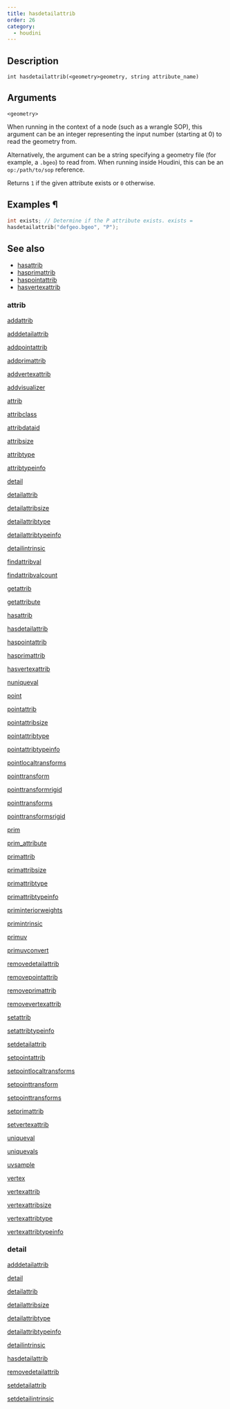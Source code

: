 ```yaml
---
title: hasdetailattrib
order: 26
category:
  - houdini
---
```


## Description

`int hasdetailattrib(<geometry>geometry, string attribute_name)`

## Arguments

`<geometry>`

When running in the context of a node (such as a wrangle SOP), this argument
can be an integer representing the input number (starting at 0) to read the
geometry from.

Alternatively, the argument can be a string specifying a geometry file (for
example, a `.bgeo`) to read from. When running inside Houdini, this can be an
`op:/path/to/sop` reference.

Returns `1` if the given attribute exists or `0` otherwise.

## Examples ¶

```c
int exists; // Determine if the P attribute exists. exists =
hasdetailattrib("defgeo.bgeo", "P");
```

## See also

- [hasattrib ](hasattrib.html)
- [hasprimattrib ](hasprimattrib.html)
- [haspointattrib ](haspointattrib.html)
- [hasvertexattrib ](hasvertexattrib.html)

### attrib

[addattrib ](addattrib.html)

[adddetailattrib ](adddetailattrib.html)

[addpointattrib ](addpointattrib.html)

[addprimattrib ](addprimattrib.html)

[addvertexattrib ](addvertexattrib.html)

[addvisualizer ](addvisualizer.html)

[attrib ](attrib.html)

[attribclass ](attribclass.html)

[attribdataid ](attribdataid.html)

[attribsize ](attribsize.html)

[attribtype ](attribtype.html)

[attribtypeinfo ](attribtypeinfo.html)

[detail ](detail.html)

[detailattrib ](detailattrib.html)

[detailattribsize ](detailattribsize.html)

[detailattribtype ](detailattribtype.html)

[detailattribtypeinfo ](detailattribtypeinfo.html)

[detailintrinsic ](detailintrinsic.html)

[findattribval ](findattribval.html)

[findattribvalcount ](findattribvalcount.html)

[getattrib ](getattrib.html)

[getattribute ](getattribute.html)

[hasattrib ](hasattrib.html)

[hasdetailattrib ](hasdetailattrib.html)

[haspointattrib ](haspointattrib.html)

[hasprimattrib ](hasprimattrib.html)

[hasvertexattrib ](hasvertexattrib.html)

[nuniqueval ](nuniqueval.html)

[point ](point.html)

[pointattrib ](pointattrib.html)

[pointattribsize ](pointattribsize.html)

[pointattribtype ](pointattribtype.html)

[pointattribtypeinfo ](pointattribtypeinfo.html)

[pointlocaltransforms ](pointlocaltransforms.html)

[pointtransform ](pointtransform.html)

[pointtransformrigid ](pointtransformrigid.html)

[pointtransforms ](pointtransforms.html)

[pointtransformsrigid ](pointtransformsrigid.html)

[prim ](prim.html)

[prim_attribute ](prim_attribute.html)

[primattrib ](primattrib.html)

[primattribsize ](primattribsize.html)

[primattribtype ](primattribtype.html)

[primattribtypeinfo ](primattribtypeinfo.html)

[priminteriorweights ](priminteriorweights.html)

[primintrinsic ](primintrinsic.html)

[primuv ](primuv.html)

[primuvconvert ](primuvconvert.html)

[removedetailattrib ](removedetailattrib.html)

[removepointattrib ](removepointattrib.html)

[removeprimattrib ](removeprimattrib.html)

[removevertexattrib ](removevertexattrib.html)

[setattrib ](setattrib.html)

[setattribtypeinfo ](setattribtypeinfo.html)

[setdetailattrib ](setdetailattrib.html)

[setpointattrib ](setpointattrib.html)

[setpointlocaltransforms ](setpointlocaltransforms.html)

[setpointtransform ](setpointtransform.html)

[setpointtransforms ](setpointtransforms.html)

[setprimattrib ](setprimattrib.html)

[setvertexattrib ](setvertexattrib.html)

[uniqueval ](uniqueval.html)

[uniquevals ](uniquevals.html)

[uvsample ](uvsample.html)

[vertex ](vertex.html)

[vertexattrib ](vertexattrib.html)

[vertexattribsize ](vertexattribsize.html)

[vertexattribtype ](vertexattribtype.html)

[vertexattribtypeinfo ](vertexattribtypeinfo.html)

### detail

[adddetailattrib ](adddetailattrib.html)

[detail ](detail.html)

[detailattrib ](detailattrib.html)

[detailattribsize ](detailattribsize.html)

[detailattribtype ](detailattribtype.html)

[detailattribtypeinfo ](detailattribtypeinfo.html)

[detailintrinsic ](detailintrinsic.html)

[hasdetailattrib ](hasdetailattrib.html)

[removedetailattrib ](removedetailattrib.html)

[setdetailattrib ](setdetailattrib.html)

[setdetailintrinsic ](setdetailintrinsic.html)
